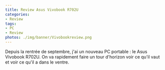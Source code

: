```yaml
---
title: Review Asus Vivobook R702U
categories:
- Review
tags:
- PC
- Review
photos: ./img/banner/Vivobookreview.png
---
```


Depuis la rentrée de septembre, j'ai un nouveau PC portable : le Asus Vivobook R702U. On va rapidement faire un tour d'horizon voir ce qu'il vaut et voir ce qu'il a dans le ventre.